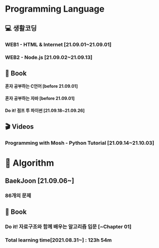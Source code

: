 <h1>
    Programming Language
</h1>
<h2>💻 생활코딩</h2>

<h3>WEB1 - HTML & Internet [21.09.01~21.09.01]</h3>

<h3>WEB2 - Node.js [21.09.02~21.09.13]</h3>

<h2>📕 Book</h2>

<h4>혼자 공부하는 C언어 [before 21.09.01]</h4>
<h4>혼자 공부하는 자바 [before 21.09.01]</h4>
<h4>Do it! 점프 투 파이썬 [21.09.18~21.09.26]</h4>

<h2>🎬 Videos</h2>

<h3>Programming with Mosh - Python Tutorial [21.09.14~21.10.03]</h3>

<h1>🔎 Algorithm</h1>

<h2>BaekJoon [21.09.06~]</h2>

<h3>86개의 문제</h3>

<h2>📕 Book</h2>

<h3>Do it! 자료구조와 함께 배우는 알고리즘 입문 [~Chapter 01]</h3>

<h3>Total learning time[2021.08.31~] : 123h 54m</h3>

